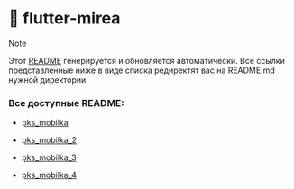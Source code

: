 # 📌 flutter-mirea

> [!NOTE]  
> Этот [README](README.md) генерируется и обновляется автоматически. 
> Все ссылки представленные ниже в виде списка редиректят вас на README.md нужной директории

### Все доступные README: 



* [pks_mobilka](pks_mobilka/README.md)

* [pks_mobilka_2](pks_mobilka_2/README.md)

* [pks_mobilka_3](pks_mobilka_3/README.md)

* [pks_mobilka_4](pks_mobilka_4/README.md)
